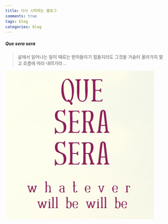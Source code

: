 ```yaml
---
title: 다시 시작하는 블로그
comments: true
tags: blog
categories: blog
---
```


##### Que sera sera 

> 삶에서 일어나는 일이 때로는 받아들이기 힘들지라도 
그것을 거슬러 올라가지 말고 흐름에 따라 내려가라 ..


![QueSeraSera](/assets/images/QueSeraSera.png)